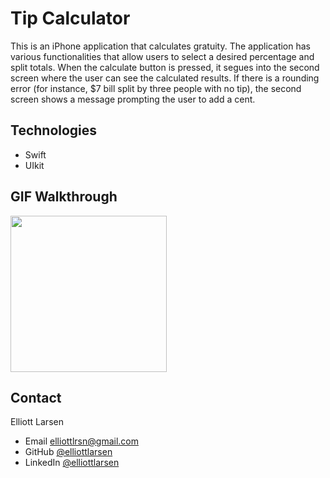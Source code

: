 # Tip Calculator
This is an iPhone application that calculates gratuity.  The application has various functionalities that allow users to select a desired percentage and split totals.  When the calculate button is pressed, it segues into the second screen where the user can see the calculated results.  If there is a rounding error (for instance, $7 bill split by three people with no tip), the second screen shows a message prompting the user to add a cent.
## Technologies
* Swift
* UIkit
## GIF Walkthrough
<p>
<image src = "tip_calculator_v2.gif" width = 250><br>
</p>

## Contact
Elliott Larsen
* Email elliottlrsn@gmail.com
* GitHub [@elliottlarsen](https://github.com/elliottlarsen)
* LinkedIn [@elliottlarsen](https://www.linkedin.com/in/elliottlarsen)